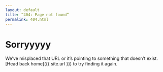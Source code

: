 ```yaml
---
layout: default
title: “404: Page not found”
permalink: 404.html
---
```


# Sorryyyyy
We’ve misplaced that URL or it’s pointing to something that doesn’t exist. [Head back home]({{ site.url }}) to try finding it again.
